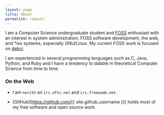 ```yaml
---
layout: page
title: About
permalink: /about/
---
```


I am a Computer Science undergraduate student and
[FOSS](https://en.wikipedia.org/wiki/Free_and_open-source_software)
enthusiast with an interest in system administration, FOSS software development,
the web, and *nix systems, especially GNU/Linux. My current FOSS work is focused
on [debci](https://ci.debian.net).

I am experienced in several programming languages such as C, Java, Python, and
Ruby and I have a tendency to dabble in theoretical Computer Science from time
to time.

### On the Web

  * I am `nerith` on `irc.oftc.net` and `irc.freenode.net`.

  * [GitHub](https://github.com/{{ site.github_username }}) holds most of my
    free software and open source work.
